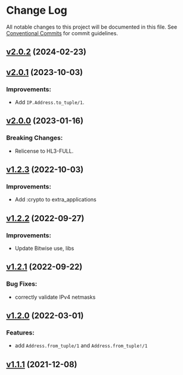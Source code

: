 # Change Log

All notable changes to this project will be documented in this file.
See [Conventional Commits](Https://conventionalcommits.org) for commit guidelines.

<!-- changelog -->

## [v2.0.2](https://harton.dev/james/ip/compare/v2.0.1...v2.0.2) (2024-02-23)




## [v2.0.1](https://harton.dev/james/ip/compare/v2.0.0...v2.0.1) (2023-10-03)

### Improvements:

- Add `IP.Address.to_tuple/1`.

## [v2.0.0](https://harton.dev/james/ip/compare/v1.2.3...v2.0.0) (2023-01-16)

### Breaking Changes:

- Relicense to HL3-FULL.

## [v1.2.3](https://harton.dev/james/ip/compare/v1.2.2...v1.2.3) (2022-10-03)

### Improvements:

- Add :crypto to extra_applications

## [v1.2.2](https://harton.dev/james/ip/compare/v1.2.1...v1.2.2) (2022-09-27)

### Improvements:

- Update Bitwise use, libs

## [v1.2.1](https://harton.dev/james/ip/compare/v1.2.0...v1.2.1) (2022-09-22)

### Bug Fixes:

- correctly validate IPv4 netmasks

## [v1.2.0](https://harton.dev/james/ip/compare/v1.1.1...v1.2.0) (2022-03-01)

### Features:

- add `Address.from_tuple/1` and `Address.from_tuple!/1`

## [v1.1.1](https://harton.dev/james/ip/compare/v1.1.1...v1.1.1) (2021-12-08)
